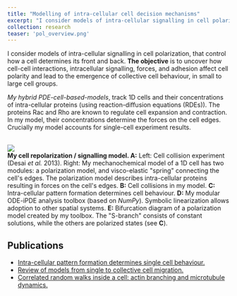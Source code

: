 ```yaml
---
title: "Modelling of intra-cellular cell decision mechanisms"
excerpt: "I consider models of intra-cellular signalling in cell polarization, that control how a cell determines its front and back. **The objective** is to uncover how cell-cell interactions, intracellular signalling, forces, and adhesion affect cell polarity and lead to the emergence of collective cell behaviour, in small to large cell groups."
collection: research
teaser: 'pol_overview.png'
---
```


I consider models of intra-cellular signalling in cell polarization, that
control how a cell determines its front and back. **The objective**
is to uncover how cell-cell interactions, intracellular signalling, forces, and
adhesion affect cell polarity and lead to the emergence of collective cell
behaviour, in small to large cell groups.

*My hybrid PDE-cell-based-models*, track 1D cells and their
concentrations of intra-cellular proteins (using reaction-diffusion equations
(RDEs)). The proteins Rac and Rho are known to regulate cell expansion and
contraction. In my model, their concentrations determine the forces on the cell
edges. Crucially my model accounts for single-cell experiment results.

<br/><img src='/images/pol_overview.png'><br/>
**My cell repolarization / signalling model. A:** Left: Cell collision experiment (Desai *et al.* 2013).
Right: My mechanochemical model of a 1D cell has two modules: a polarization
model, and visco-elastic "spring" connecting the cell's edges. The
polarization model describes intra-cellular proteins resulting in forces on the
cell's edges. **B:** Cell collisions in my model.  **C:** Intra-cellular
pattern formation determines cell behaviour. **D:** My modular ODE-iPDE
analysis toolbox (based on *NumPy*).  Symbolic linearization allows
adoption to other spatial systems. **E:** Bifurcation diagram of a
polarization model created by my toolbox. The "S-branch" consists of constant
solutions, while the others are polarized states (see **C**).

## Publications

- [Intra-cellular pattern formation determines single cell behaviour.](/publication/2019-08-28-single-gtpase)
- [Review of models from single to collective cell migration.](/publication/2020-11-01-review)
- [Correlated random walks inside a cell: actin branching and microtubule dynamics.](/publication/2019-08-16-actin-ctrw)
